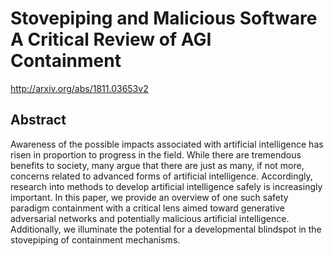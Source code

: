 # Stovepiping and Malicious Software A Critical Review of AGI Containment
http://arxiv.org/abs/1811.03653v2
## Abstract
Awareness of the possible impacts associated with artificial intelligence has risen in proportion to progress in the field. While there are tremendous benefits to society, many argue that there are just as many, if not more, concerns related to advanced forms of artificial intelligence. Accordingly, research into methods to develop artificial intelligence safely is increasingly important. In this paper, we provide an overview of one such safety paradigm containment with a critical lens aimed toward generative adversarial networks and potentially malicious artificial intelligence. Additionally, we illuminate the potential for a developmental blindspot in the stovepiping of containment mechanisms.